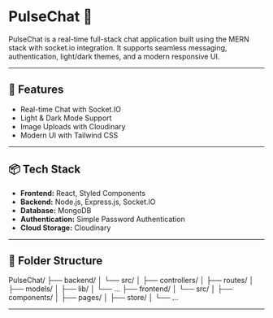 # PulseChat 💬

PulseChat is a real-time full-stack chat application built using the MERN stack with socket.io integration. It supports seamless messaging, authentication, light/dark themes, and a modern responsive UI.

---

## 🚀 Features

-  Real-time Chat with Socket.IO
-  Light & Dark Mode Support
-  Image Uploads with Cloudinary
-  Modern UI with Tailwind CSS

---
## 📦 Tech Stack

- **Frontend:** React, Styled Components  
- **Backend:** Node.js, Express.js, Socket.IO  
- **Database:** MongoDB  
- **Authentication:** Simple Password Authentication  
- **Cloud Storage:** Cloudinary
---

## 📁 Folder Structure

PulseChat/
├── backend/
│   └── src/
│       ├── controllers/
│       ├── routes/
│       ├── models/
│       ├── lib/
│       └── ...
├── frontend/
│   └── src/
│       ├── components/
│       ├── pages/
│       ├── store/
│       └── ...

---